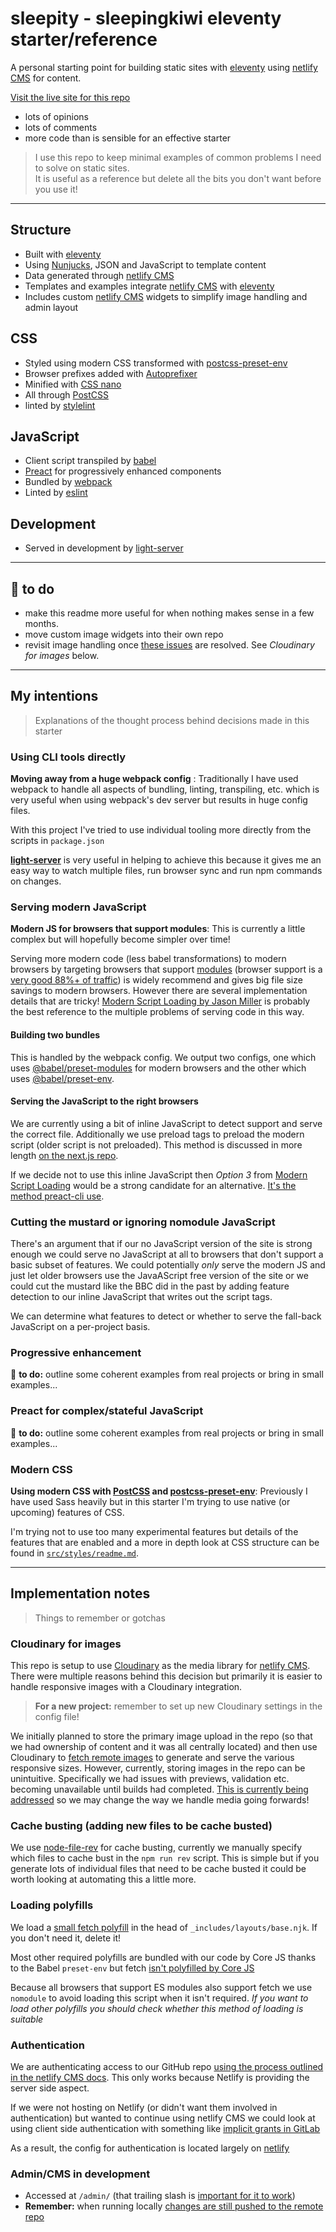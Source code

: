 # sleepity - sleepingkiwi eleventy starter/reference

A personal starting point for building static sites with [eleventy] using [netlify CMS] for content.

[Visit the live site for this repo](https://musing-jennings-33f578.netlify.app/)

- lots of opinions
- lots of comments
- more code than is sensible for an effective starter

> I use this repo to keep minimal examples of common problems I need to solve on static sites.\
It is useful as a reference but delete all the bits you don't want before you use it!

---

## Structure

- Built with [eleventy]
- Using [Nunjucks], JSON and JavaScript to template content
- Data generated through [netlify CMS]
- Templates and examples integrate [netlify CMS] with [eleventy]
- Includes custom [netlify CMS] widgets to simplify image handling and admin layout

## CSS

- Styled using modern CSS transformed with [postcss-preset-env]
- Browser prefixes added with [Autoprefixer]
- Minified with [CSS nano]
- All through [PostCSS]
- linted by [stylelint]

## JavaScript

- Client script transpiled by [babel]
- [Preact] for progressively enhanced components
- Bundled by [webpack]
- Linted by [eslint]

## Development

- Served in development by [light-server]

---

## 👻 to do

- make this readme more useful for when nothing makes sense in a few months.
- move custom image widgets into their own repo
- revisit image handling once [these issues](https://github.com/netlify/netlify-cms/issues/2955#issuecomment-564461031) are resolved. See _Cloudinary for images_ below.

---

## My intentions

> Explanations of the thought process behind decisions made in this starter

### Using CLI tools directly

**Moving away from a huge webpack config** : Traditionally I have used webpack to handle all aspects of bundling, linting, transpiling, etc. which is very useful when using webpack's dev server but results in huge config files.

With this project I've tried to use individual tooling more directly from the scripts in `package.json`

__[light-server]__ is very useful in helping to achieve this because it gives me an easy way to watch multiple files, run browser sync and run npm commands on changes.

### Serving modern JavaScript

**Modern JS for browsers that support modules**: This is currently a little complex but will hopefully become simpler over time!

Serving more modern code (less babel transformations) to modern browsers by targeting browsers that support [modules](https://v8.dev/features/modules) (browser support is a [very good 88%+ of traffic](https://caniuse.com/#feat=es6-module)) is widely recommend and gives big file size savings to modern browsers. However there are several implementation details that are tricky! [Modern Script Loading by Jason Miller](https://jasonformat.com/modern-script-loading/) is probably the best reference to the multiple problems of serving code in this way.

#### Building two bundles

This is handled by the webpack config. We output two configs, one which uses [@babel/preset-modules](https://github.com/babel/preset-modules) for modern browsers and the other which uses [@babel/preset-env](https://babeljs.io/docs/en/babel-preset-env).

#### Serving the JavaScript to the right browsers

We are currently using a bit of inline JavaScript to detect support and serve the correct file. Additionally we use preload tags to preload the modern script (older script is not preloaded). This method is discussed in more length [on the next.js repo](https://github.com/zeit/next.js/issues/7563#issuecomment-509823285).

If we decide not to use this inline JavaScript then *Option 3* from [Modern Script Loading](https://jasonformat.com/modern-script-loading/) would be a strong candidate for an alternative. [It's the method preact-cli use](https://github.com/preactjs/preact-cli/blob/master/packages/cli/lib/resources/body-end.ejs).

### Cutting the mustard or ignoring nomodule JavaScript

There's an argument that if our no JavaScript version of the site is strong enough we could serve no JavaScript at all to browsers that don't support a basic subset of features. We could potentially *only* serve the modern JS and just let older browsers use the JavaAScript free version of the site or we could cut the mustard like the BBC did in the past by adding feature detection to our inline JavaScript that writes out the script tags.

We can determine what features to detect or whether to serve the fall-back JavaScript on a per-project basis.

### Progressive enhancement

👻 **to do:** outline some coherent examples from real projects or bring in small examples...

### Preact for complex/stateful JavaScript

👻 **to do:** outline some coherent examples from real projects or bring in small examples...

### Modern CSS

**Using modern CSS with [PostCSS] and [postcss-preset-env]**: Previously I have used Sass heavily but in this starter I'm trying to use native (or upcoming) features of CSS.

I'm trying not to use too many experimental features but details of the features that are enabled and a more in depth look at CSS structure can be found in [`src/styles/readme.md`](src/styles/readme.md).

---

## Implementation notes

> Things to remember or gotchas

### Cloudinary for images

This repo is setup to use [Cloudinary] as the media library for [netlify CMS]. There were multiple reasons behind this decision but primarily it is easier to handle responsive images with a Cloudinary integration.

> **For a new project:** remember to set up new Cloudinary settings in the config file!

We initially planned to store the primary image upload in the repo (so that we had ownership of content and it was all centrally located) and then use Cloudinary to [fetch remote images](https://cloudinary.com/documentation/fetch_remote_images) to generate and serve the various responsive sizes. However, currently, storing images in the repo can be unintuitive. Specifically we had issues with previews, validation etc. becoming unavailable until builds had completed. [This is currently being addressed](https://github.com/netlify/netlify-cms/issues/2955#issuecomment-564461031) so we may change the way we handle media going forwards!

### Cache busting (adding new files to be cache busted)

We use [node-file-rev] for cache busting, currently we manually specify which files to cache bust in the `npm run rev` script. This is simple but if you generate lots of individual files that need to be cache busted it could be worth looking at automating this a little more.

### Loading polyfills

We load a [small fetch polyfill](https://github.com/developit/unfetch) in the head of `_includes/layouts/base.njk`. If you don't need it, delete it!

Most other required polyfills are bundled with our code by Core JS thanks to the Babel `preset-env` but fetch [isn't polyfilled by Core JS](https://github.com/zloirock/core-js#missing-polyfills)

Because all browsers that support ES modules also support fetch we use `nomodule` to avoid loading this script when it isn't required. _If you want to load other polyfills you should check whether this method of loading is suitable_

### Authentication

We are authenticating access to our GitHub repo [using the process outlined in the netlify CMS docs](https://www.netlifycms.org/docs/authentication-backends/#github-backend). This only works because Netlify is providing the server side aspect.

If we were not hosting on Netlify (or didn't want them involved in authentication) but wanted to continue using netlify CMS we  could look at using client side authentication with something like [implicit grants in GitLab](https://www.netlifycms.org/docs/authentication-backends/#client-side-implicit-grant-gitlab)

As a result, the config for authentication is located largely on [netlify]

### Admin/CMS in development

- Accessed at `/admin/` (that trailing slash is [important for it to work](https://github.com/netlify/netlify-cms/issues/332))
- __Remember:__ when running locally [changes are still pushed to the remote repo](https://www.netlifycms.org/docs/configuration-options/#backend)

[eleventy]: https://www.11ty.io/
[netlify CMS]: https://github.com/netlify/netlify-cms
[netlify]: https://www.netlify.com/
[webpack]: https://webpack.js.org/
[Preact]: https://preactjs.com/
[Sass]: https://sass-lang.com/
[stylelint]: https://github.com/stylelint/stylelint
[eslint]: https://eslint.org/
[npm]: https://www.npmjs.com/
[babel]: https://babeljs.io/
[light-server]: https://github.com/txchen/light-server
[PostCSS]: https://postcss.org/
[postcss-preset-env]: http://preset-env.cssdb.org/
[Autoprefixer]: https://github.com/postcss/autoprefixer
[CSS nano]: https://cssnano.co/
[node-file-rev]: https://github.com/lukasoppermann/node-file-rev
[cloudinary]: https://cloudinary.com
[Nunjucks]: https://mozilla.github.io/nunjucks/
